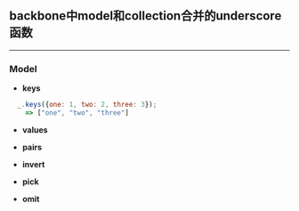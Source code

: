 ## backbone中model和collection合并的underscore函数
------------------------------------------------
### Model
* **keys**
```javascript
  _.keys({one: 1, two: 2, three: 3});
    => ["one", "two", "three"]
```
* **values**


* **pairs**
* **invert**
* **pick**
* **omit**

